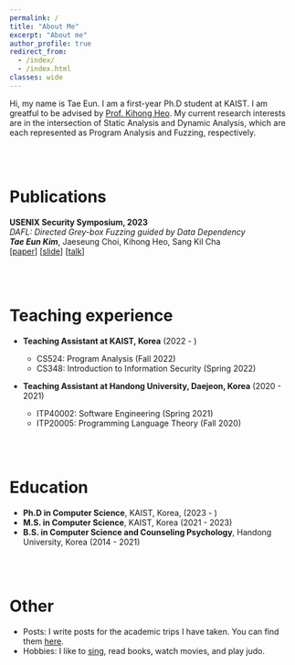 ```yaml
---
permalink: /
title: "About Me"
excerpt: "About me"
author_profile: true
redirect_from: 
  - /index/
  - /index.html
classes: wide
---
```


Hi, my name is Tae Eun.
I am a first-year Ph.D student at KAIST.
I am greatful to be advised by [Prof. Kihong Heo](https://kihongheo.kaist.ac.kr/).
My current research interests are in the intersection of Static Analysis and Dynamic Analysis, which are each represented as Program Analysis and Fuzzing, respectively.

<br/><br/>

Publications
======

__USENIX Security Symposium, 2023__<br/>
_DAFL: Directed Grey-box Fuzzing guided by Data Dependency_<br/>
**_Tae Eun Kim_**, Jaeseung Choi, Kihong Heo, Sang Kil Cha<br/>
[[paper](/assets/papers/sec23.pdf)] [[slide](/assets/papers/sec23-slide.pdf)] [[talk](https://youtu.be/GLYDGX3tcUY)]


<!-- Research experience
======
* __Research Assistant at University of Waterloo, Waterloo, Canada__ (2018 - 2022)
  * Develop testing techniques for deep learning libraries

* __Research Assistant at Utah State University, Logan, UT, USA__ (2014 - 2017)
  * Develop defect prediction techniques and source code embeddings  -->

<br/><br/>

Teaching experience
======
* __Teaching Assistant at KAIST, Korea__ (2022 - )
  * CS524: Program Analysis (Fall 2022)
  * CS348: Introduction to Information Security (Spring 2022)

* __Teaching Assistant at Handong University, Daejeon, Korea__ (2020 - 2021)
  * ITP40002: Software Engineering (Spring 2021)
  * ITP20005: Programming Language Theory (Fall 2020)

<br/><br/>

<!-- Industry experience
======
* __Research Intern at Microsoft Research, Redmond, WA, US__ (2021)
  * Develop techniques to improve deep learning models

* __Web app developer at Sonic Viet, Hanoi, Vietnam__ (2011 - 2014)
  * Lead a team of 8 developers, Architecure Design

* __Java developer at Calypso Technology, Brighton, UK__ (2009 - 2011)
  * Work as a Java developer in a team working on products that optimize investment portfolios using generic algorithms -->

Education
======
* __Ph.D in Computer Science__, KAIST, Korea, (2023 - )
* __M.S. in Computer Science__, KAIST, Korea (2021 - 2023)
* __B.S. in Computer Science and Counseling Psychology__, Handong University, Korea (2014 - 2021)

<br/><br/>

Other
======
* Posts: I write posts for the academic trips I have taken. You can find them [here](/posts/).
* Hobbies: I like to [sing](https://youtu.be/AJe5lLqCsr0?si=uCO_mbRG6OTIgmJw), read books, watch movies, and play judo.